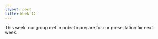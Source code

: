 ```yaml
---
layout: post
title: Week 12
---
```


This week, our group met in order to prepare for our presentation for next week.
